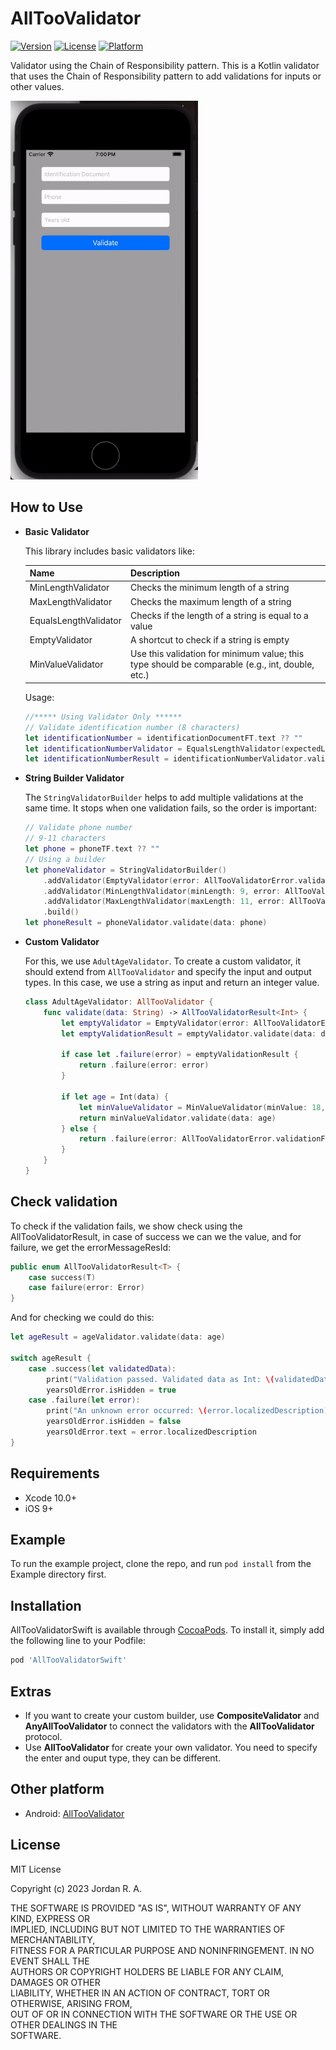 # AllTooValidator
[![Version](https://img.shields.io/cocoapods/v/AllTooValidatorSwift.svg?style=flat)](https://cocoapods.org/pods/AllTooValidatorSwift)
[![License](https://img.shields.io/cocoapods/l/AllTooValidatorSwift.svg?style=flat)](https://cocoapods.org/pods/AllTooValidatorSwift)
[![Platform](https://img.shields.io/cocoapods/p/AllTooValidatorSwift.svg?style=flat)](https://cocoapods.org/pods/AllTooValidatorSwift)

Validator using the Chain of Responsibility pattern.
This is a Kotlin validator that uses the Chain of Responsibility pattern to add validations for inputs or other values.

<img src="https://github.com/nowjordanhappy/AllTooValidatorSwift/blob/main/alltoovaldiation-demo.gif" width="300px">

## How to Use
- **Basic Validator**

  This library includes basic validators like:

  | Name                | Description                              |
  | ------------------- | ---------------------------------------- |
  | MinLengthValidator  | Checks the minimum length of a string   |
  | MaxLengthValidator  | Checks the maximum length of a string   |
  | EqualsLengthValidator | Checks if the length of a string is equal to a value |
  | EmptyValidator      | A shortcut to check if a string is empty |
  | MinValueValidator   | Use this validation for minimum value; this type should be comparable (e.g., int, double, etc.) |

  Usage:

    ```swift
    //***** Using Validator Only ******
    // Validate identification number (8 characters)
    let identificationNumber = identificationDocumentFT.text ?? ""
    let identificationNumberValidator = EqualsLengthValidator(expectedLength: 8, error: AllTooValidatorError.validationFailed("Identification number should be 8 characters"))
    let identificationNumberResult = identificationNumberValidator.validate(data: identificationNumber)
    ```

- **String Builder Validator**

  The `StringValidatorBuilder` helps to add multiple validations at the same time. It stops when one validation fails, so the order is important:

    ```swift
    // Validate phone number
    // 9-11 characters
    let phone = phoneTF.text ?? ""
    // Using a builder
    let phoneValidator = StringValidatorBuilder()
        .addValidator(EmptyValidator(error: AllTooValidatorError.validationFailed("Enter your phone")))
        .addValidator(MinLengthValidator(minLength: 9, error: AllTooValidatorError.validationFailed("Phone should be 9 to 11 characters")))
        .addValidator(MaxLengthValidator(maxLength: 11, error: AllTooValidatorError.validationFailed("Phone should be 9 to 11 characters")))
        .build()
    let phoneResult = phoneValidator.validate(data: phone)
    ```

- **Custom Validator**

  For this, we use `AdultAgeValidator`. To create a custom validator, it should extend from `AllTooValidator` and specify the input and output types. In this case, we use a string as input and return an integer value.

    ```swift
    class AdultAgeValidator: AllTooValidator {
        func validate(data: String) -> AllTooValidatorResult<Int> {
            let emptyValidator = EmptyValidator(error: AllTooValidatorError.validationFailed("Enter your age"))
            let emptyValidationResult = emptyValidator.validate(data: data)
            
            if case let .failure(error) = emptyValidationResult {
                return .failure(error: error)
            }
            
            if let age = Int(data) {
                let minValueValidator = MinValueValidator(minValue: 18, error: AllTooValidatorError.validationFailed("Your age should be equal or greather than 18"))
                return minValueValidator.validate(data: age)
            } else {
                return .failure(error: AllTooValidatorError.validationFailed("Invalid age, enter again"))
            }
        }
    }
    ```

## Check validation

To check if the validation fails, we show check using the AllTooValidatorResult, in case of success we can we the value, and for failure, we get the errorMessageResId:

```swift
public enum AllTooValidatorResult<T> {
    case success(T)
    case failure(error: Error)
}
```

And for checking we could do this:

```swift
let ageResult = ageValidator.validate(data: age)

switch ageResult {
    case .success(let validatedData):
        print("Validation passed. Validated data as Int: \(validatedData)")
        yearsOldError.isHidden = true
    case .failure(let error):
        print("An unknown error occurred: \(error.localizedDescription)")
        yearsOldError.isHidden = false
        yearsOldError.text = error.localizedDescription
}
```

## Requirements

* Xcode 10.0+
* iOS 9+

## Example

To run the example project, clone the repo, and run `pod install` from the Example directory first.

## Installation

AllTooValidatorSwift is available through [CocoaPods](https://cocoapods.org). To install
it, simply add the following line to your Podfile:

```ruby
pod 'AllTooValidatorSwift'
```

## Extras
* If you want to create your custom builder, use **CompositeValidator** and **AnyAllTooValidator** to connect the validators with the **AllTooValidator** protocol.
* Use **AllTooValidator** for create your own validator. You need to specify the enter and ouput type, they can be different.

## Other platform
* Android: [AllTooValidator](https://github.com/nowjordanhappy)

## License

MIT License

Copyright (c) 2023 Jordan R. A.

THE SOFTWARE IS PROVIDED "AS IS", WITHOUT WARRANTY OF ANY KIND, EXPRESS OR  
IMPLIED, INCLUDING BUT NOT LIMITED TO THE WARRANTIES OF MERCHANTABILITY,  
FITNESS FOR A PARTICULAR PURPOSE AND NONINFRINGEMENT. IN NO EVENT SHALL THE  
AUTHORS OR COPYRIGHT HOLDERS BE LIABLE FOR ANY CLAIM, DAMAGES OR OTHER  
LIABILITY, WHETHER IN AN ACTION OF CONTRACT, TORT OR OTHERWISE, ARISING FROM,  
OUT OF OR IN CONNECTION WITH THE SOFTWARE OR THE USE OR OTHER DEALINGS IN THE  
SOFTWARE.